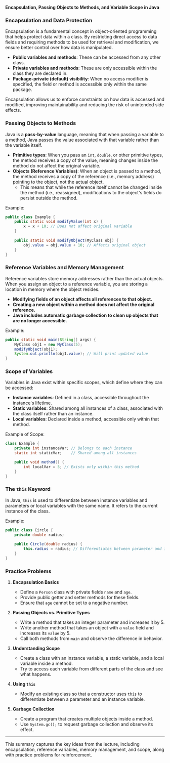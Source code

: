 **Encapsulation, Passing Objects to Methods, and Variable Scope in Java**

### Encapsulation and Data Protection
Encapsulation is a fundamental concept in object-oriented programming that helps protect data within a class. By restricting direct access to data fields and requiring methods to be used for retrieval and modification, we ensure better control over how data is manipulated.

- **Public variables and methods**: These can be accessed from any other class.
- **Private variables and methods**: These are only accessible within the class they are declared in.
- **Package-private (default) visibility**: When no access modifier is specified, the field or method is accessible only within the same package.

Encapsulation allows us to enforce constraints on how data is accessed and modified, improving maintainability and reducing the risk of unintended side effects.

### Passing Objects to Methods
Java is a **pass-by-value** language, meaning that when passing a variable to a method, Java passes the value associated with that variable rather than the variable itself.

- **Primitive types**: When you pass an `int`, `double`, or other primitive types, the method receives a copy of the value, meaning changes inside the method do not affect the original variable.
- **Objects (Reference Variables)**: When an object is passed to a method, the method receives a copy of the reference (i.e., memory address) pointing to the object, not the actual object.
    - This means that while the reference itself cannot be changed inside the method (i.e., reassigned), modifications to the object's fields do persist outside the method.

Example:
```java
public class Example {
    public static void modifyValue(int x) {
        x = x + 10; // Does not affect original variable
    }
    
    public static void modifyObject(MyClass obj) {
        obj.value = obj.value + 10; // Affects original object
    }
}
```

### Reference Variables and Memory Management
Reference variables store memory addresses rather than the actual objects. When you assign an object to a reference variable, you are storing a location in memory where the object resides.

- **Modifying fields of an object affects all references to that object.**
- **Creating a new object within a method does not affect the original reference.**
- **Java includes automatic garbage collection to clean up objects that are no longer accessible.**

Example:
```java
public static void main(String[] args) {
    MyClass obj1 = new MyClass(5);
    modifyObject(obj1);
    System.out.println(obj1.value); // Will print updated value
}
```

### Scope of Variables
Variables in Java exist within specific scopes, which define where they can be accessed:

- **Instance variables**: Defined in a class, accessible throughout the instance's lifetime.
- **Static variables**: Shared among all instances of a class, associated with the class itself rather than an instance.
- **Local variables**: Declared inside a method, accessible only within that method.

Example of Scope:
```java
class Example {
    private int instanceVar; // Belongs to each instance
    static int staticVar;    // Shared among all instances

    public void method() {
        int localVar = 5; // Exists only within this method
    }
}
```

### The `this` Keyword
In Java, `this` is used to differentiate between instance variables and parameters or local variables with the same name. It refers to the current instance of the class.

Example:
```java
public class Circle {
    private double radius;
    
    public Circle(double radius) {
        this.radius = radius; // Differentiates between parameter and instance variable
    }
}
```

### **Practice Problems**

1. **Encapsulation Basics**
    - Define a `Person` class with private fields `name` and `age`.
    - Provide public getter and setter methods for these fields.
    - Ensure that `age` cannot be set to a negative number.

2. **Passing Objects vs. Primitive Types**
    - Write a method that takes an integer parameter and increases it by 5.
    - Write another method that takes an object with a `value` field and increases its `value` by 5.
    - Call both methods from `main` and observe the difference in behavior.

3. **Understanding Scope**
    - Create a class with an instance variable, a static variable, and a local variable inside a method.
    - Try to access each variable from different parts of the class and see what happens.

4. **Using `this`**
    - Modify an existing class so that a constructor uses `this` to differentiate between a parameter and an instance variable.

5. **Garbage Collection**
    - Create a program that creates multiple objects inside a method.
    - Use `System.gc();` to request garbage collection and observe its effect.

---
This summary captures the key ideas from the lecture, including encapsulation, reference variables, memory management, and scope, along with practice problems for reinforcement.

